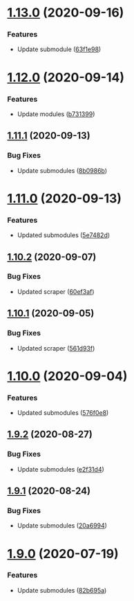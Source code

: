 # [1.13.0](https://github.com/pct-org/getting-started/compare/v1.12.0...v1.13.0) (2020-09-16)


### Features

* Update submodule ([63f1e98](https://github.com/pct-org/getting-started/commit/63f1e98d5e69c5496533a1288b192c5c3c3f32b4))



# [1.12.0](https://github.com/pct-org/getting-started/compare/v1.11.1...v1.12.0) (2020-09-14)


### Features

* Update modules ([b731399](https://github.com/pct-org/getting-started/commit/b7313993b1b5df00b124e09f1406589c9af5e130))



## [1.11.1](https://github.com/pct-org/getting-started/compare/v1.11.0...v1.11.1) (2020-09-13)


### Bug Fixes

* Update submodules ([8b0986b](https://github.com/pct-org/getting-started/commit/8b0986b8ffc123f7e196b6d3dfdcd5dccfc79803))



# [1.11.0](https://github.com/pct-org/getting-started/compare/v1.10.2...v1.11.0) (2020-09-13)


### Features

* Updated submodules ([5e7482d](https://github.com/pct-org/getting-started/commit/5e7482d2112ad201711177d656b242d66341b74c))



## [1.10.2](https://github.com/pct-org/getting-started/compare/v1.10.1...v1.10.2) (2020-09-07)


### Bug Fixes

* Updated scraper ([60ef3af](https://github.com/pct-org/getting-started/commit/60ef3afdd3cfda6224a2e4f8ec40df1ea0118ef3))



## [1.10.1](https://github.com/pct-org/getting-started/compare/v1.10.0...v1.10.1) (2020-09-05)


### Bug Fixes

* Updated scraper ([561d93f](https://github.com/pct-org/getting-started/commit/561d93fe1c2d8385c71d82e01abefee787e4bc68))



# [1.10.0](https://github.com/pct-org/getting-started/compare/v1.9.2...v1.10.0) (2020-09-04)


### Features

* Updated submodules ([576f0e8](https://github.com/pct-org/getting-started/commit/576f0e8f374933b1ffb5b1e8f4d9818df565dc2c))



## [1.9.2](https://github.com/pct-org/getting-started/compare/v1.9.1...v1.9.2) (2020-08-27)


### Bug Fixes

* Update submodules ([e2f31d4](https://github.com/pct-org/getting-started/commit/e2f31d4ed5a811f933dfe438dfa411e94c9ff6a6))



## [1.9.1](https://github.com/pct-org/getting-started/compare/v1.9.0...v1.9.1) (2020-08-24)


### Bug Fixes

* Update submodules ([20a6994](https://github.com/pct-org/getting-started/commit/20a699498376419df14bd47659e1c0d25017f412))



# [1.9.0](https://github.com/pct-org/getting-started/compare/v1.8.0...v1.9.0) (2020-07-19)


### Features

* Update submodules ([82b695a](https://github.com/pct-org/getting-started/commit/82b695a65e6bd4f87de43a8a8d820527af5c7d28))



